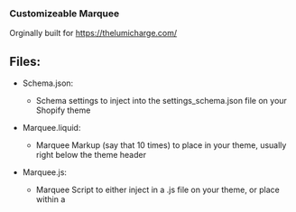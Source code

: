 ### Customizeable Marquee
Orginally built for https://thelumicharge.com/

## Files:
- Schema.json:
  - Schema settings to inject into the settings_schema.json file on your Shopify theme

- Marquee.liquid:
  - Marquee Markup (say that 10 times) to place in your theme, usually right below the theme header

- Marquee.js:
  - Marquee Script to either inject in a .js file on your theme, or place within a <script> tag on theme.liquid
